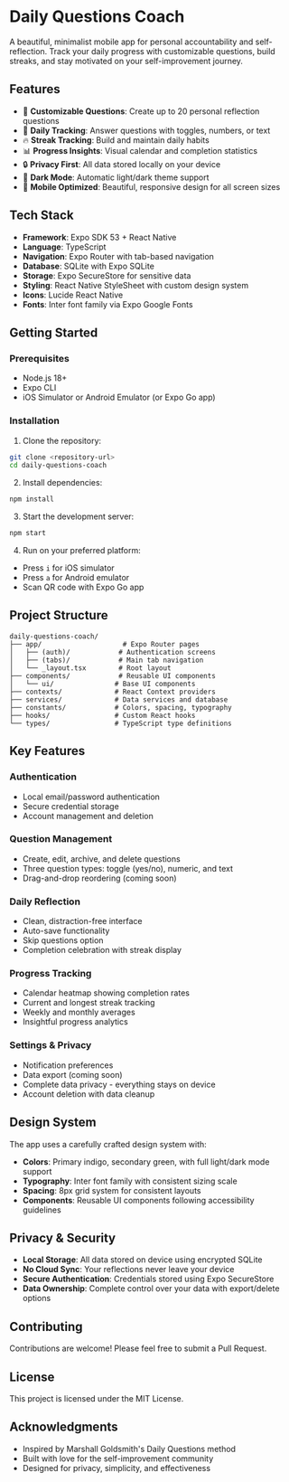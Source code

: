 # Daily Questions Coach

A beautiful, minimalist mobile app for personal accountability and self-reflection. Track your daily progress with customizable questions, build streaks, and stay motivated on your self-improvement journey.

## Features

- 📝 **Customizable Questions**: Create up to 20 personal reflection questions
- 🎯 **Daily Tracking**: Answer questions with toggles, numbers, or text
- 🔥 **Streak Tracking**: Build and maintain daily habits
- 📊 **Progress Insights**: Visual calendar and completion statistics
- 🔒 **Privacy First**: All data stored locally on your device
- 🌙 **Dark Mode**: Automatic light/dark theme support
- 📱 **Mobile Optimized**: Beautiful, responsive design for all screen sizes

## Tech Stack

- **Framework**: Expo SDK 53 + React Native
- **Language**: TypeScript
- **Navigation**: Expo Router with tab-based navigation
- **Database**: SQLite with Expo SQLite
- **Storage**: Expo SecureStore for sensitive data
- **Styling**: React Native StyleSheet with custom design system
- **Icons**: Lucide React Native
- **Fonts**: Inter font family via Expo Google Fonts

## Getting Started

### Prerequisites

- Node.js 18+ 
- Expo CLI
- iOS Simulator or Android Emulator (or Expo Go app)

### Installation

1. Clone the repository:
```bash
git clone <repository-url>
cd daily-questions-coach
```

2. Install dependencies:
```bash
npm install
```

3. Start the development server:
```bash
npm start
```

4. Run on your preferred platform:
- Press `i` for iOS simulator
- Press `a` for Android emulator
- Scan QR code with Expo Go app

## Project Structure

```
daily-questions-coach/
├── app/                    # Expo Router pages
│   ├── (auth)/            # Authentication screens
│   ├── (tabs)/            # Main tab navigation
│   └── _layout.tsx        # Root layout
├── components/            # Reusable UI components
│   └── ui/               # Base UI components
├── contexts/             # React Context providers
├── services/             # Data services and database
├── constants/            # Colors, spacing, typography
├── hooks/                # Custom React hooks
└── types/                # TypeScript type definitions
```

## Key Features

### Authentication
- Local email/password authentication
- Secure credential storage
- Account management and deletion

### Question Management
- Create, edit, archive, and delete questions
- Three question types: toggle (yes/no), numeric, and text
- Drag-and-drop reordering (coming soon)

### Daily Reflection
- Clean, distraction-free interface
- Auto-save functionality
- Skip questions option
- Completion celebration with streak display

### Progress Tracking
- Calendar heatmap showing completion rates
- Current and longest streak tracking
- Weekly and monthly averages
- Insightful progress analytics

### Settings & Privacy
- Notification preferences
- Data export (coming soon)
- Complete data privacy - everything stays on device
- Account deletion with data cleanup

## Design System

The app uses a carefully crafted design system with:

- **Colors**: Primary indigo, secondary green, with full light/dark mode support
- **Typography**: Inter font family with consistent sizing scale
- **Spacing**: 8px grid system for consistent layouts
- **Components**: Reusable UI components following accessibility guidelines

## Privacy & Security

- **Local Storage**: All data stored on device using encrypted SQLite
- **No Cloud Sync**: Your reflections never leave your device
- **Secure Authentication**: Credentials stored using Expo SecureStore
- **Data Ownership**: Complete control over your data with export/delete options

## Contributing

Contributions are welcome! Please feel free to submit a Pull Request.

## License

This project is licensed under the MIT License.

## Acknowledgments

- Inspired by Marshall Goldsmith's Daily Questions method
- Built with love for the self-improvement community
- Designed for privacy, simplicity, and effectiveness